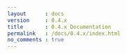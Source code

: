 ```yaml
---
layout      : docs
version     : 0.4.x
title       : 0.4.x Documentation
permalink   : /docs/0.4.x/index.html
no_comments : true
---
```


